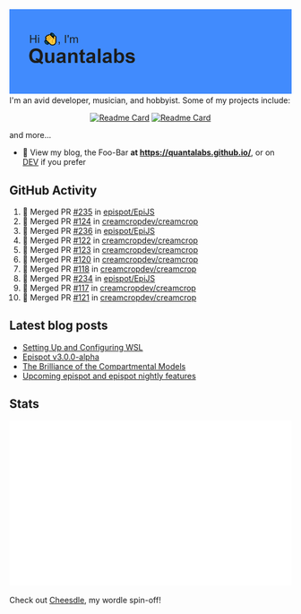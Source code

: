 <img src="header.png">
I'm an avid developer, musician, and hobbyist. Some of my projects include:
<p align='center'><a href="https://github.com/Quantalabs/EpiJS"><img src="https://github-readme-stats.vercel.app/api/pin/?username=epispot&amp;repo=EpiJS" alt="Readme Card"></a>
<a href="https://github.com/Quantalabs/NCOVDashboard"><img src="https://github-readme-stats.vercel.app/api/pin/?username=Quantalabs&amp;repo=NCOVDashboard" alt="Readme Card"></a></p>


and more...

- 📜 View my blog, the Foo-Bar **at https://quantalabs.github.io/**, or on [DEV](https://dev.to/Quantalabs) if you prefer

## GitHub Activity
<!--START_SECTION:activity-->
1. 🎉 Merged PR [#235](https://github.com/epispot/EpiJS/pull/235) in [epispot/EpiJS](https://github.com/epispot/EpiJS)
2. 🎉 Merged PR [#124](https://github.com/creamcropdev/creamcrop/pull/124) in [creamcropdev/creamcrop](https://github.com/creamcropdev/creamcrop)
3. 🎉 Merged PR [#236](https://github.com/epispot/EpiJS/pull/236) in [epispot/EpiJS](https://github.com/epispot/EpiJS)
4. 🎉 Merged PR [#122](https://github.com/creamcropdev/creamcrop/pull/122) in [creamcropdev/creamcrop](https://github.com/creamcropdev/creamcrop)
5. 🎉 Merged PR [#123](https://github.com/creamcropdev/creamcrop/pull/123) in [creamcropdev/creamcrop](https://github.com/creamcropdev/creamcrop)
6. 🎉 Merged PR [#120](https://github.com/creamcropdev/creamcrop/pull/120) in [creamcropdev/creamcrop](https://github.com/creamcropdev/creamcrop)
7. 🎉 Merged PR [#118](https://github.com/creamcropdev/creamcrop/pull/118) in [creamcropdev/creamcrop](https://github.com/creamcropdev/creamcrop)
8. 🎉 Merged PR [#234](https://github.com/epispot/EpiJS/pull/234) in [epispot/EpiJS](https://github.com/epispot/EpiJS)
9. 🎉 Merged PR [#117](https://github.com/creamcropdev/creamcrop/pull/117) in [creamcropdev/creamcrop](https://github.com/creamcropdev/creamcrop)
10. 🎉 Merged PR [#121](https://github.com/creamcropdev/creamcrop/pull/121) in [creamcropdev/creamcrop](https://github.com/creamcropdev/creamcrop)
<!--END_SECTION:activity-->

## Latest blog posts
<!-- BLOG-POST-LIST:START -->
- [Setting Up and Configuring WSL](https://dev.to/quantalabs/setting-up-and-configuring-wsl-392c)
- [Epispot v3.0.0-alpha](https://dev.to/epispot/epispot-v3-0-0-alpha-5heh)
- [The Brilliance of the Compartmental Models](https://dev.to/quantalabs/the-brilliance-of-the-compartmental-models-1j99)
- [Upcoming epispot and epispot nightly features](https://dev.to/epispot/upcoming-epispot-and-epispot-nightly-features-52ep)
<!-- BLOG-POST-LIST:END -->


## Stats
<p align="center"><img src="https://github.com/Quantalabs/github-stats/raw/master/generated/languages.svg" alt="Language Stats"><br>

Check out [Cheesdle](https://cheesdle.vercel.app), my wordle spin-off!
